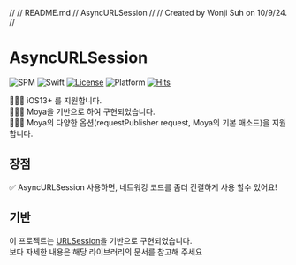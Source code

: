 //
//  README.md
//  AsyncURLSession
//
//  Created by Wonji Suh  on 10/9/24.
//

# AsyncURLSession

![SPM](https://img.shields.io/badge/SPM-compatible-brightgreen.svg)
![Swift](https://img.shields.io/badge/Swift-6.0-orange.svg)
[![License](https://img.shields.io/github/license/pelagornis/PLCommand)](https://github.com/pelagornis/PLCommand/blob/main/LICENSE)
![Platform](https://img.shields.io/badge/platforms-macOS%2010.5-red)
[![Hits](https://hits.seeyoufarm.com/api/count/incr/badge.svg?url=https%3A%2F%2Fgithub.com%2FMonsteel%2FAsyncMoya&count_bg=%2379C83D&title_bg=%23555555&icon=&icon_color=%23E7E7E7&title=hits&edge_flat=false)](https://hits.seeyoufarm.com)
         

💁🏻‍♂️ iOS13+ 를 지원합니다.<br>
💁🏻‍♂️ Moya을 기반으로 하여 구현되었습니다.<br>
💁🏻‍♂️ Moya의 다양한 옵션(requestPublisher request, Moya의 기본 매소드)을 지원합니다.<br>
                  
## 장점
✅ AsyncURLSession 사용하면, 네트워킹 코드를 좀더 간결하게 사용 할수 있어요!

## 기반
이 프로젝트는 [URLSession](https://developer.apple.com/documentation/foundation/urlsession)을 기반으로 구현되었습니다.<br>
보다 자세한 내용은 해당 라이브러리의 문서를 참고해 주세요
                     

